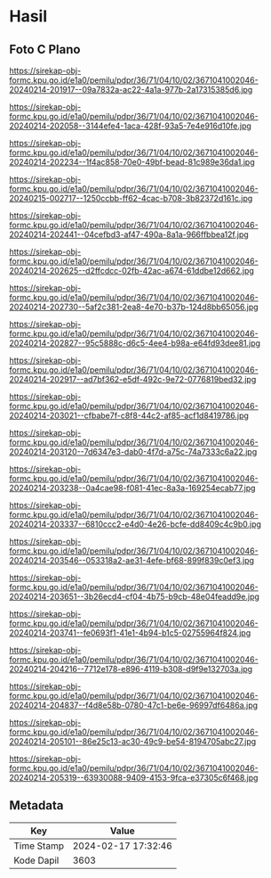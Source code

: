 # Hasil

## Foto C Plano

https://sirekap-obj-formc.kpu.go.id/e1a0/pemilu/pdpr/36/71/04/10/02/3671041002046-20240214-201917--09a7832a-ac22-4a1a-977b-2a17315385d6.jpg

https://sirekap-obj-formc.kpu.go.id/e1a0/pemilu/pdpr/36/71/04/10/02/3671041002046-20240214-202058--3144efe4-1aca-428f-93a5-7e4e916d10fe.jpg

https://sirekap-obj-formc.kpu.go.id/e1a0/pemilu/pdpr/36/71/04/10/02/3671041002046-20240214-202234--1f4ac858-70e0-49bf-bead-81c989e36da1.jpg

https://sirekap-obj-formc.kpu.go.id/e1a0/pemilu/pdpr/36/71/04/10/02/3671041002046-20240215-002717--1250ccbb-ff62-4cac-b708-3b82372d161c.jpg

https://sirekap-obj-formc.kpu.go.id/e1a0/pemilu/pdpr/36/71/04/10/02/3671041002046-20240214-202441--04cefbd3-af47-490a-8a1a-966ffbbea12f.jpg

https://sirekap-obj-formc.kpu.go.id/e1a0/pemilu/pdpr/36/71/04/10/02/3671041002046-20240214-202625--d2ffcdcc-02fb-42ac-a674-61ddbe12d662.jpg

https://sirekap-obj-formc.kpu.go.id/e1a0/pemilu/pdpr/36/71/04/10/02/3671041002046-20240214-202730--5af2c381-2ea8-4e70-b37b-124d8bb65056.jpg

https://sirekap-obj-formc.kpu.go.id/e1a0/pemilu/pdpr/36/71/04/10/02/3671041002046-20240214-202827--95c5888c-d6c5-4ee4-b98a-e64fd93dee81.jpg

https://sirekap-obj-formc.kpu.go.id/e1a0/pemilu/pdpr/36/71/04/10/02/3671041002046-20240214-202917--ad7bf362-e5df-492c-9e72-0776819bed32.jpg

https://sirekap-obj-formc.kpu.go.id/e1a0/pemilu/pdpr/36/71/04/10/02/3671041002046-20240214-203021--cfbabe7f-c8f8-44c2-af85-acf1d8419786.jpg

https://sirekap-obj-formc.kpu.go.id/e1a0/pemilu/pdpr/36/71/04/10/02/3671041002046-20240214-203120--7d6347e3-dab0-4f7d-a75c-74a7333c6a22.jpg

https://sirekap-obj-formc.kpu.go.id/e1a0/pemilu/pdpr/36/71/04/10/02/3671041002046-20240214-203238--0a4cae98-f081-41ec-8a3a-169254ecab77.jpg

https://sirekap-obj-formc.kpu.go.id/e1a0/pemilu/pdpr/36/71/04/10/02/3671041002046-20240214-203337--6810ccc2-e4d0-4e26-bcfe-dd8409c4c9b0.jpg

https://sirekap-obj-formc.kpu.go.id/e1a0/pemilu/pdpr/36/71/04/10/02/3671041002046-20240214-203546--053318a2-ae31-4efe-bf68-899f839c0ef3.jpg

https://sirekap-obj-formc.kpu.go.id/e1a0/pemilu/pdpr/36/71/04/10/02/3671041002046-20240214-203651--3b26ecd4-cf04-4b75-b9cb-48e04feadd9e.jpg

https://sirekap-obj-formc.kpu.go.id/e1a0/pemilu/pdpr/36/71/04/10/02/3671041002046-20240214-203741--fe0693f1-41e1-4b94-b1c5-02755964f824.jpg

https://sirekap-obj-formc.kpu.go.id/e1a0/pemilu/pdpr/36/71/04/10/02/3671041002046-20240214-204216--7712e178-e896-4119-b308-d9f9e132703a.jpg

https://sirekap-obj-formc.kpu.go.id/e1a0/pemilu/pdpr/36/71/04/10/02/3671041002046-20240214-204837--f4d8e58b-0780-47c1-be6e-96997df6486a.jpg

https://sirekap-obj-formc.kpu.go.id/e1a0/pemilu/pdpr/36/71/04/10/02/3671041002046-20240214-205101--86e25c13-ac30-49c9-be54-8194705abc27.jpg

https://sirekap-obj-formc.kpu.go.id/e1a0/pemilu/pdpr/36/71/04/10/02/3671041002046-20240214-205319--63930088-9409-4153-9fca-e37305c6f468.jpg


## Metadata

| Key        | Value               |
| ---------- | ------------------- |
| Time Stamp | 2024-02-17 17:32:46 |
| Kode Dapil | 3603                |



